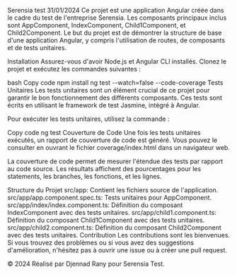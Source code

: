 
Serensia test 31/01/2024
Ce projet est une application Angular créée dans le cadre du test de l'entreprise Serensia. Les composants principaux inclus sont AppComponent, IndexComponent, Child1Component, et Child2Component. Le but du projet est de démontrer la structure de base d'une application Angular, y compris l'utilisation de routes, de composants et de tests unitaires.

Installation
Assurez-vous d'avoir Node.js et Angular CLI installés. Clonez le projet et exécutez les commandes suivantes :

bash
Copy code
npm install
ng test --watch=false --code-coverage
Tests Unitaires
Les tests unitaires sont un élément crucial de ce projet pour garantir le bon fonctionnement des différents composants. Ces tests sont écrits en utilisant le framework de test Jasmine, intégré à Angular.

Pour exécuter les tests unitaires, utilisez la commande :


Copy code
ng test
Couverture de Code
Une fois les tests unitaires exécutés, un rapport de couverture de code est généré. Vous pouvez le consulter en ouvrant le fichier coverage/index.html dans un navigateur web.

La couverture de code permet de mesurer l'étendue des tests par rapport au code source. Les résultats affichent des pourcentages pour les statements, les branches, les fonctions, et les lignes.

Structure du Projet
src/app: Contient les fichiers source de l'application.
src/app/app.component.spec.ts: Tests unitaires pour AppComponent.
src/app/index/index.component.ts: Définition du composant IndexComponent avec des tests unitaires.
src/app/child1.component.ts: Définition du composant Child1Component avec des tests unitaires.
src/app/child2.component.ts: Définition du composant Child2Component avec des tests unitaires.
Contribution
Les contributions sont les bienvenues. Si vous trouvez des problèmes ou si vous avez des suggestions d'amélioration, n'hésitez pas à ouvrir une issue ou à créer une pull request.

© 2024 Réalisé par Djennad Rany pour Serensia Test.